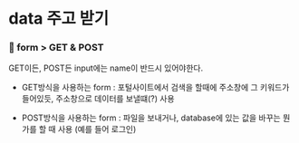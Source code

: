 # data 주고 받기

### 📌 form > GET & POST

GET이든, POST든 input에는 name이 반드시 있어야한다.

- GET방식을 사용하는 form : 포털사이트에서 검색을 할때에 주소창에 그 키워드가 들어있듯, 주소창으로 데이터를 보낼떄(?) 사용

- POST방식을 사용하는 form : 파일을 보내거나, database에 있는 값을 바꾸는 뭔가를 할 때 사용 (예를 들어 로그인)
